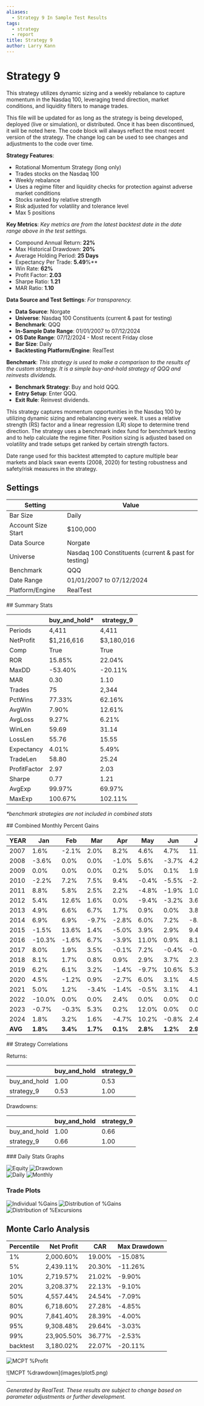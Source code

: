 ```yaml
---
aliases:
  - Strategy 9 In Sample Test Results
tags:
  - strategy
  - report
title: Strategy 9
author: Larry Kann
---
```


# Strategy 9

This strategy utilizes dynamic sizing and a weekly rebalance to capture momentum in the Nasdaq 100, leveraging trend direction, market conditions, and liquidity filters to manage trades.

This file will be updated for as long as the strategy is being developed, deployed (live or simulation), or distributed. Once it has been discontinued, it will be noted here. The code block will always reflect the most recent version of the strategy. The change log can be used to see changes and adjustments to the code over time.

**Strategy Features**:

- Rotational Momentum Strategy (long only)
- Trades stocks on the Nasdaq 100
- Weekly rebalance
- Uses a regime filter and liquidity checks for protection against adverse market conditions
- Stocks ranked by relative strength
- Risk adjusted for volatility and tolerance level
- Max 5 positions

**Key Metrics**:
*Key metrics are from the latest backtest date in the date range above in the test settings.*

- Compound Annual Return: **22%**
- Max Historical Drawdown: **20%**
- Average Holding Period: **25 Days**
- Expectancy Per Trade: **5.49**%**
- Win Rate: **62%**
- Profit Factor: **2.03**
- Sharpe Ratio: **1.21**
- MAR Ratio: **1.10**

 **Data Source and Test Settings**:
*For transparency.*

- **Data Source**: Norgate
- **Universe**: Nasdaq 100 Constituents (current & past for testing) 
- **Benchmark**: QQQ
- **In-Sample Date Range**: 01/01/2007 to 07/12/2024
- **OS Date Range**: 07/12/2024 - Most recent Friday close
- **Bar Size**: Daily
- **Backtesting Platform/Engine**: RealTest

**Benchmark**:
*This strategy is used to make a comparison to the results of the custom strategy. It is a simple buy-and-hold strategy of QQQ and reinvests dividends.*

- **Benchmark Strategy**: Buy and hold QQQ.
- **Entry Setup**: Enter QQQ.
- **Exit Rule**: Reinvest dividends.

This strategy captures momentum opportunities in the Nasdaq 100 by utilizing dynamic sizing and rebalancing every week. It uses a relative strength (RS) factor and a linear regression (LR) slope to determine trend direction. The strategy uses a benchmark index fund for benchmark testing and to help calculate the regime filter. Position sizing is adjusted based on volatility and trade setups get ranked by certain strength factors.

Date range used for this backtest attempted to capture multiple bear markets and black swan events (2008, 2020) for testing robustness and safety/risk measures in the strategy.
## Settings

| Setting            | Value                                                |
| ------------------ | ---------------------------------------------------- |
| Bar Size           | Daily                                                |
| Account Size Start | $100,000                                             |
| Data Source        | Norgate                                              |
| Universe           | Nasdaq 100 Constituents (current & past for testing) |
| Benchmark          | QQQ                                                  |
| Date Range         | 01/01/2007 to 07/12/2024                             |
| Platform/Engine    | RealTest                                             |
<div style="page-break-after: always;"></div>
<div style="page-break-after: always;"></div>
<div style="page-break-after: always;"></div>
<div style="page-break-after: always;"></div>
<div style="page-break-after: always;"></div>
<div style="page-break-after: always;"></div>
<div style="page-break-after: always;"></div>
<div style="page-break-after: always;"></div>

<div style="page-break-after: always;"></div>
## Summary Stats

|              | buy_and_hold* | strategy_9 |
| ------------ | ------------- | ---------- |
| Periods      | 4,411         | 4,411      |
| NetProfit    | $1,216,616    | $3,180,016 |
| Comp         | True          | True       |
| ROR          | 15.85%        | 22.04%     |
| MaxDD        | -53.40%       | -20.11%    |
| MAR          | 0.30          | 1.10       |
| Trades       | 75            | 2,344      |
| PctWins      | 77.33%        | 62.16%     |
| AvgWin       | 7.90%         | 12.61%     |
| AvgLoss      | 9.27%         | 6.21%      |
| WinLen       | 59.69         | 31.14      |
| LossLen      | 55.76         | 15.55      |
| Expectancy   | 4.01%         | 5.49%      |
| TradeLen     | 58.80         | 25.24      |
| ProfitFactor | 2.97          | 2.03       |
| Sharpe       | 0.77          | 1.21       |
| AvgExp       | 99.97%        | 69.97%     |
| MaxExp       | 100.67%       | 102.11%    |

*\*benchmark strategies are not included in combined stats*
<div style="page-break-after: always;"></div>
## Combined Monthly Percent Gains

| YEAR    | Jan      | Feb      | Mar      | Apr      | May      | Jun      | Jul      | Aug      | Sep      | Oct      | Nov      | Dec      | **Total**  | MaxDD      |
| ------- | -------- | -------- | -------- | -------- | -------- | -------- | -------- | -------- | -------- | -------- | -------- | -------- | ---------- | ---------- |
| 2007    | 1.6%     | -2.1%    | 2.0%     | 8.2%     | 4.6%     | 4.7%     | 11.4%    | 4.2%     | 8.0%     | 3.3%     | -3.4%    | 0.2%     | **50.7%**  | -12.8%     |
| 2008    | -3.6%    | 0.0%     | 0.0%     | -1.0%    | 5.6%     | -3.7%    | 4.2%     | -5.6%    | -3.1%    | 0.0%     | 0.0%     | 0.0%     | **-7.4%**  | -11.9%     |
| 2009    | 0.0%     | 0.0%     | 0.0%     | 0.2%     | 5.0%     | 0.1%     | 1.9%     | 0.0%     | 0.8%     | -3.3%    | 3.7%     | 7.3%     | **16.3%**  | -6.1%      |
| 2010    | -2.2%    | 7.2%     | 7.5%     | 9.4%     | -0.4%    | -5.5%    | -2.0%    | -5.4%    | 7.2%     | 3.5%     | 1.6%     | 1.9%     | **23.6%**  | -17.0%     |
| 2011    | 8.8%     | 5.8%     | 2.5%     | 2.2%     | -4.8%    | -1.9%    | 1.0%     | -10.8%   | 0.9%     | 1.4%     | -1.3%    | 2.1%     | **4.5%**   | -20.1%     |
| 2012    | 5.4%     | 12.6%    | 1.6%     | 0.0%     | -9.4%    | -3.2%    | 3.6%     | 2.7%     | 3.8%     | -1.6%    | -0.3%    | 2.9%     | **18.0%**  | -16.9%     |
| 2013    | 4.9%     | 6.6%     | 6.7%     | 1.7%     | 0.9%     | 0.0%     | 3.8%     | 6.8%     | 14.3%    | -1.3%    | 1.9%     | 3.6%     | **62.0%**  | -5.5%      |
| 2014    | 6.9%     | 6.9%     | -9.7%    | -2.8%    | 6.0%     | 7.2%     | -8.3%    | 2.4%     | 2.3%     | 0.1%     | 4.4%     | -1.3%    | **12.9%**  | -16.0%     |
| 2015    | -1.5%    | 13.6%    | 1.4%     | -5.0%    | 3.9%     | 2.9%     | 9.4%     | -9.3%    | 0.5%     | 14.3%    | 5.5%     | 2.1%     | **41.3%**  | -17.0%     |
| 2016    | -10.3%   | -1.6%    | 6.7%     | -3.9%    | 11.0%    | 0.9%     | 8.1%     | 6.1%     | 6.7%     | -4.2%    | 2.4%     | 1.5%     | **23.4%**  | -12.4%     |
| 2017    | 8.0%     | 1.9%     | 3.5%     | -0.1%    | 7.2%     | -0.4%    | -0.2%    | 3.2%     | 1.9%     | 7.4%     | 1.5%     | -1.0%    | **37.6%**  | -8.4%      |
| 2018    | 8.1%     | 1.7%     | 0.8%     | 0.9%     | 2.9%     | 3.7%     | 2.3%     | 6.4%     | 0.1%     | -9.0%    | 1.4%     | -4.9%    | **14.0%**  | -12.6%     |
| 2019    | 6.2%     | 6.1%     | 3.2%     | -1.4%    | -9.7%    | 10.6%    | 5.3%     | -1.0%    | -7.5%    | 6.8%     | 1.4%     | 10.9%    | **32.8%**  | -15.0%     |
| 2020    | 4.5%     | -1.2%    | 0.9%     | -2.7%    | 6.0%     | 3.1%     | 4.5%     | 0.5%     | -0.1%    | -2.1%    | 9.0%     | 2.6%     | **27.0%**  | -9.4%      |
| 2021    | 5.0%     | 1.2%     | -3.4%    | -1.4%    | -0.5%    | 3.1%     | 4.1%     | 3.1%     | -2.1%    | 11.8%    | -1.4%    | -4.0%    | **15.3%**  | -14.6%     |
| 2022    | -10.0%   | 0.0%     | 0.0%     | 2.4%     | 0.0%     | 0.0%     | 0.0%     | -2.6%    | 0.0%     | 0.0%     | 0.0%     | 0.0%     | **-10.2%** | -13.1%     |
| 2023    | -0.7%    | -0.3%    | 5.3%     | 0.2%     | 12.0%    | 0.0%     | 0.0%     | 1.3%     | -3.9%    | -0.7%    | 18.0%    | -0.1%    | **33.5%**  | -7.4%      |
| 2024    | 1.8%     | 3.2%     | 1.6%     | -4.7%    | 10.2%    | -0.8%    | 2.4%     | n/a      | n/a      | n/a      | n/a      | n/a      | **13.7%**  | -9.3%      |
| **AVG** | **1.8%** | **3.4%** | **1.7%** | **0.1%** | **2.8%** | **1.2%** | **2.9%** | **0.1%** | **1.8%** | **1.5%** | **2.6%** | **1.4%** | **22.7%**  | **-12.5%** |
<div style="page-break-after: always;"></div>
## Strategy Correlations

Returns:

|             | buy_and_hold | strategy_9 |
|-------------|--------------|------------|
| buy_and_hold| 1.00         | 0.53       |
| strategy_9  | 0.53         | 1.00       |

Drawdowns:

|              | buy_and_hold | strategy_9 |
| ------------ | ------------ | ---------- |
| buy_and_hold | 1.00         | 0.66       |
| strategy_9   | 0.66         | 1.00       |
<div style="page-break-after: always;"></div>
### Daily Stats Graphs

![Equity](images/graph2.png) 
![Drawdown](graph3.png)  
![Daily](images/graph5.png) 
![Monthly](images/graph7.png)

### Trade Plots

![Individual %Gains](images/plot0.png) ![Distribution of %Gains](images/plot1.png)  
![Distribution of %Excursions](images/plot2.png)
<div style="page-break-after: always;"></div>

## Monte Carlo Analysis

| Percentile | Net Profit  | CAR    | Max Drawdown |
|------------|-------------|--------|--------------|
| 1%         | 2,000.60%   | 19.00% | -15.08%      |
| 5%         | 2,439.11%   | 20.30% | -11.26%      |
| 10%        | 2,719.57%   | 21.02% | -9.90%       |
| 20%        | 3,208.37%   | 22.13% | -9.10%       |
| 50%        | 4,557.44%   | 24.54% | -7.09%       |
| 80%        | 6,718.60%   | 27.28% | -4.85%       |
| 90%        | 7,841.40%   | 28.39% | -4.00%       |
| 95%        | 9,308.48%   | 29.64% | -3.03%       |
| 99%        | 23,905.50%  | 36.77% | -2.53%       |
| backtest   | 3,180.02%   | 22.07% | -20.11%      |

![MCPT %Profit](images/plot4.png)
<div style="page-break-after: always;"></div>
![MCPT %drawdown](images/plot5.png)

---
*Generated by RealTest. These results are subject to change based on parameter adjustments or further development.*
